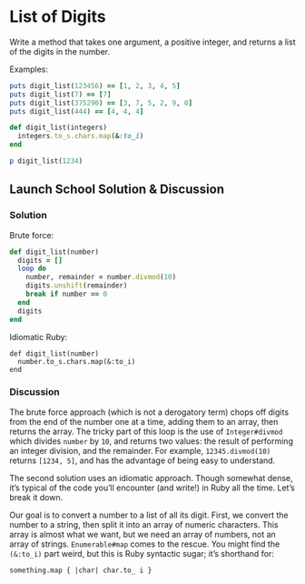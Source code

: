 # List of Digits
Write a method that takes one argument, a positive integer, and returns a list of the digits in the number.

Examples: 

```rb
puts digit_list(123456) == [1, 2, 3, 4, 5]
puts digit_list(7) == [7]
puts digit_list(375290) == [3, 7, 5, 2, 9, 0]
puts digit_list(444) == [4, 4, 4]
```

```rb
def digit_list(integers)
  integers.to_s.chars.map(&:to_i)
end

p digit_list(1234)
```

## Launch School Solution & Discussion 
### Solution

Brute force: 

```rb
def digit_list(number)
  digits = []
  loop do
    number, remainder = number.divmod(10)
    digits.unshift(remainder)
    break if number == 0
  end
  digits
end
```

Idiomatic Ruby: 

```
def digit_list(number)
  number.to_s.chars.map(&:to_i)
end
```

### Discussion

The brute force approach (which is not a derogatory term) chops off digits from the end of the number one at a time, adding them to an array, then returns the array. The tricky part of this loop is the use of `Integer#divmod` which divides `number` by `10`, and returns two values: the result of performing an integer division, and the remainder. For example, `12345.divmod(10)` returns `[1234, 5]`, and has the advantage of being easy to understand.

The second solution uses an idiomatic approach. Though somewhat dense, it’s typical of the code you’ll encounter (and write!) in Ruby all the time. Let’s break it down.

Our goal is to convert a number to a list of all its digit. First, we convert the number to a string, then split it into an array of numeric characters. This array is almost what we want, but we need an array of numbers, not an array of strings. `Enumerable#map` comes to the rescue. You might find the `(&:to_i)` part weird, but this is Ruby syntactic sugar; it’s shorthand for:

```
something.map { |char| char.to_ i }
```